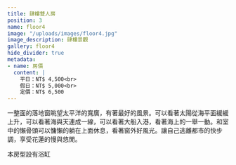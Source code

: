 ```yaml
---
title: 肆樓雙人房
position: 3
name: floor4
image: "/uploads/images/floor4.jpg"
image_description: 肆樓景觀
gallery: floor4
hide_divider: true
metadata:
- name: 房價
  content: |
    平日：NT$ 4,500<br>
    假日：NT$ 5,000<br>
    定價：NT$ 6,500
---
```


一整面的落地窗眺望太平洋的寬廣，有著最好的風景。可以看著太陽從海平面緩緩上升，可以看著海與天連成一線，可以看著大船入港，看著海上的一舉一動。和室中的懶骨頭可以慵懶的躺在上面休息，看著窗外好風光。讓自己逃離都市的快步調，享受花蓮的慢與悠閒。

本房型設有浴缸
